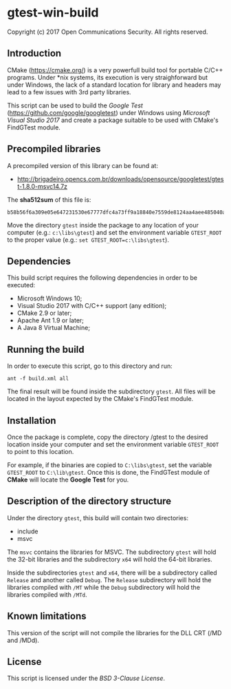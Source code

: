 # gtest-win-build
Copyright (c) 2017 Open Communications Security. All rights reserved.

## Introduction

CMake (https://cmake.org/) is a very powerfull build tool for portable C/C++
programs. Under *nix systems, its execution is very straighforward but under
Windows, the lack of a standard location for library and headers may lead to
a few issues with 3rd party libraries.

This script can be used to build the *Google Test*
(https://github.com/google/googletest) under Windows using
*Microsoft Visual Studio 2017* and create a package suitable to be used with
CMake's FindGTest module.

## Precompiled libraries

A precompiled version of this library can be found at:

*  http://brigadeiro.opencs.com.br/downloads/opensource/googletest/gtest-1.8.0-msvc14.7z

The **sha512sum** of this file is:

```
b58b56f6a309e05e647231530e67777dfc4a73ff9a18840e7559de8124aa4aee485040a593e5415b350a5db7f94ecf8fa6d466ca38c42a9fbf6dd7f0ca7e6748
```

Move the directory ``gtest`` inside the package to any location of your computer
(e.g.: ``c:\libs\gtest``) and set the environment variable ``GTEST_ROOT`` to the
proper value (e.g.: ``set GTEST_ROOT=c:\libs\gtest``).

## Dependencies

This build script requires the following dependencies in order to be executed:

* Microsoft Windows 10;
* Visual Studio 2017 with C/C++ support (any edition);
* CMake 2.9 or later;
* Apache Ant 1.9 or later;
* A Java 8 Virtual Machine;

## Running the build

In order to execute this script, go to this directory and run:

```
ant -f build.xml all
```

The final result will be found inside the subdirectory ``gtest``. All files will
be located in the layout expected by the CMake's FindGTest module.

## Installation

Once the package is complete, copy the directory <project-home>/gtest to the
desired location inside your computer and set the environment variable
``GTEST_ROOT`` to point to this location.

For example, if the binaries are copied to ``C:\libs\gtest``, set the variable
``GTEST_ROOT`` to ``C:\lib\gtest``. Once this is done, the FindGTest module of
**CMake** will locate the **Google Test** for you.

## Description of the directory structure

Under the directory ``gtest``, this build will contain two directories:

* include
* msvc

The ``msvc`` contains the libraries for MSVC. The subdirectory ``gtest`` will
hold the 32-bit libraries and the subdirectory ``x64`` will hold the 64-bit
libraries.

Inside the subdirectories ``gtest`` and ``x64``, there will be a subdirectory
called ``Release`` and another called ``Debug``. The ``Release`` subdirectory
will hold the libraries compiled with  ``/MT`` while the ``Debug`` subdirectory
will hold the libraries compiled with ``/MTd``.

## Known limitations

This version of the script will not compile the libraries for the DLL CRT
(/MD and /MDd).

## License

This script is licensed under the *BSD 3-Clause License*.
